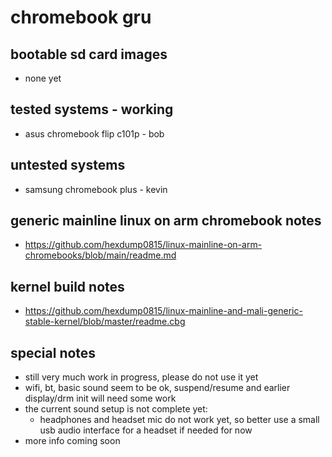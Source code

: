 # chromebook gru

## bootable sd card images

- none yet

## tested systems - working

- asus chromebook flip c101p - bob

## untested systems

- samsung chromebook plus - kevin

## generic mainline linux on arm chromebook notes

- https://github.com/hexdump0815/linux-mainline-on-arm-chromebooks/blob/main/readme.md

## kernel build notes

- https://github.com/hexdump0815/linux-mainline-and-mali-generic-stable-kernel/blob/master/readme.cbg

## special notes

- still very much work in progress, please do not use it yet
- wifi, bt, basic sound seem to be ok, suspend/resume and earlier display/drm init will need some work
- the current sound setup is not complete yet:
  - headphones and headset mic do not work yet, so better use a small usb audio interface for a headset if needed for now
- more info coming soon
